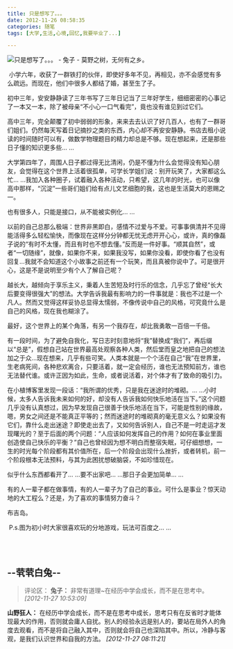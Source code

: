 ```yaml
---
title: 只是想写了。。。
date: 2012-11-26 08:58:35
categories: 随笔
tags: [大学,生活,心境,回忆,我要毕业了...]

---
```

![只是想写了。。。 - 兔子 - 莫野之树，无何有之乡。](1590333618432203239.jpg)

 小学六年，收获了一群铁打的伙伴，即使好多年不见，再相见，亦不会感觉有多么疏远。而现在，他们中很多人都结了婚，甚至生了子。

初中三年，安安静静读了三年书写了三年日记当了三年好学生，细细密密的心事记了一本又一本，除了被母亲“不小心一口气看完”，竟也没有谁见到过它们。

高中三年，完全颠覆了初中弱弱的形象，来来去去认识了好几百人，也有了一群哥们姐们。仍然每天写着日记摘抄之类的东西，内心却不再安安静静。书店去租小说读的时间随时可以有，做数学物理题目的精力却总是不够。现在想起来，还是那些日子懂的知识更多些… …

大学第四年了，周围人日子都过得无比清闲，仍是不懂为什么会觉得没有知心朋友，会觉得在这个世界上活着很孤单，可学长学姐们说：别开玩笑了，大家都这么忙... ...我加入各种圈子，试着融入各种活动，只希望，这几年的时光，也可以像高中那样，“沉淀”一些哥们姐们给有点儿文艺细胞的我，这也是生活莫大的恩赐之一。

也有很多人，只能是接口，从不能被实例化… …

以前的自己总那么极端：世界非黑即白，感情不过爱与不爱。可事事俱清并不见得能活得多么轻松愉快，而像现在这样分分钟都无忧无虑开开心心，或许，真的像磊子说的“有时不太懂，而且有时也不想去懂。”反而是一件好事。“顺其自然”，或者“一切随缘”，就像，如果你不来，如果我没写，如果你没看，即使你看了也没有回复…我就不会知道这个小故事之前还有一个玩笑，而且真被你说中了。可是很开心，这是不是说明至少有个人了解自己呢？

越长大，越倾向于享乐主义，秉着人生苦短及时行乐的信念，几乎忘了曾经“长大后要变得很强大”的想法。大学告诉我最有影响力的一件事就是：我也不过是一个凡人。然而又觉得这样妥协总显得太懦弱，不像传说中自己的风格，可究竟什么是自己的风格，现在我也糊涂了。

最好，这个世界上的某个角落，有另一个我存在，却比我勇敢一百倍一千倍。

有一段时间，为了避免自我化，写日志时刻意地将“我”替换成“我们”，再后缀以“总是”，假想自己站在世界最高处观察各种人类，然后堂而皇之地把自己的想法加之于众…现在想来，几乎有些可笑。人类本就是一个个活在自己“我”在世界里，生老病死间，各种悲欢离合，只要活着，就一定会经历，谁也无法预知前方，谁也无法替代谁。或许正因为如此，生命，或者说活着，对个体才有了致命的吸引力。

在小植博客里发现一段话：“我所谓的优秀，只是我在迷途时的堆砌。... ...小时候，太多人告诉我未来如何的好，却没有人告诉我如何快乐地活在当下。”这个问题几乎没有认真想过，因为早发现自己很善于快乐地活在当下，可能是性别的缘故，嗯，男女之间还是不能真正平等的；然而迷途时的堆砌真的毫无意义么？如果没有它们，靠什么走出迷途？即使走出去了，又如何告诉别人，自己不是一时走运才发现曙光的？至于后面的两个问题：“人应该如何发挥自己的作用？如何在事业里面创造使自己快乐的平衡？”自己也曾经因为想不明白而整宿失眠，可仔细想想，一生的时光每个阶段都有其价值所在，后一个阶段会出现什么挫折，或者转机，前一个阶段根本无法预料，与其为此困扰想破脑袋，不如珍惜现在。

似乎什么东西都看开了... ...要不出家吧... ...那日子会更加简单... ...

有的人一辈子都在做事情，有的人一辈子为了自己的事业。可什么是事业？惊天动地的大工程么？还是，为了喜欢的事情努力奋斗？

布吉岛。

 P.s.图为初小时大家很喜欢玩的分地游戏，玩法可百度之... ...

<br /><br />

--茕茕白兔--
---
>评论区：
>**兔子：** 非常有道理~在经历中学会成长，而不是在思考中。  *[2012-11-27 10:53:09]*
>
**山野狂人：** 在经历中学会成长，而不是在思考中成长，思考只有在反省时才能体现最大的作用，否则就会庸人自扰。别人的经验永远是别人的，要站在局外人的角度去观看，而不是将自己融入其中，否则就会将自己也深陷其中。所以，冷静与客观，是我们认识世界和自我的方法。  *[2012-11-27 08:11:21]*
>
